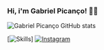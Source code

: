 ### Hi, i'm Gabriel Picanço! 🐱‍💻

![Gabriel Picanço GitHub stats](https://github-readme-stats.vercel.app/api?username=GabrielPicanco&show_icons=true&theme=cobalt)

[![Skills](https://img.shields.io/badge/Python-14354C?style=for-the-badge&logo=python&logoColor=white)]
[![Instagram](https://img.shields.io/badge/Instagram-E4405F?style=for-the-badge&logo=instagram&logoColor=white)](https://instagram.com/_gabrielpicancodev)
